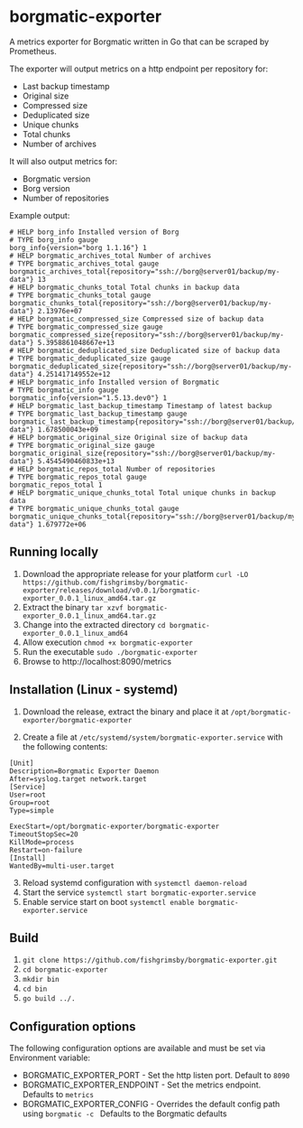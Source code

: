 # borgmatic-exporter
A metrics exporter for Borgmatic written in Go that can be scraped by Prometheus.

The exporter will output metrics on a http endpoint per repository for:

- Last backup timestamp
- Original size
- Compressed size
- Deduplicated size
- Unique chunks
- Total chunks
- Number of archives

It will also output metrics for:
- Borgmatic version
- Borg version
- Number of repositories

Example output:

```
# HELP borg_info Installed version of Borg
# TYPE borg_info gauge
borg_info{version="borg 1.1.16"} 1
# HELP borgmatic_archives_total Number of archives
# TYPE borgmatic_archives_total gauge
borgmatic_archives_total{repository="ssh://borg@server01/backup/my-data"} 13
# HELP borgmatic_chunks_total Total chunks in backup data
# TYPE borgmatic_chunks_total gauge
borgmatic_chunks_total{repository="ssh://borg@server01/backup/my-data"} 2.13976e+07
# HELP borgmatic_compressed_size Compressed size of backup data
# TYPE borgmatic_compressed_size gauge
borgmatic_compressed_size{repository="ssh://borg@server01/backup/my-data"} 5.3958861048667e+13
# HELP borgmatic_deduplicated_size Deduplicated size of backup data
# TYPE borgmatic_deduplicated_size gauge
borgmatic_deduplicated_size{repository="ssh://borg@server01/backup/my-data"} 4.251417149552e+12
# HELP borgmatic_info Installed version of Borgmatic
# TYPE borgmatic_info gauge
borgmatic_info{version="1.5.13.dev0"} 1
# HELP borgmatic_last_backup_timestamp Timestamp of latest backup
# TYPE borgmatic_last_backup_timestamp gauge
borgmatic_last_backup_timestamp{repository="ssh://borg@server01/backup/my-data"} 1.678500043e+09
# HELP borgmatic_original_size Original size of backup data
# TYPE borgmatic_original_size gauge
borgmatic_original_size{repository="ssh://borg@server01/backup/my-data"} 5.4545490460833e+13
# HELP borgmatic_repos_total Number of repositories
# TYPE borgmatic_repos_total gauge
borgmatic_repos_total 1
# HELP borgmatic_unique_chunks_total Total unique chunks in backup data
# TYPE borgmatic_unique_chunks_total gauge
borgmatic_unique_chunks_total{repository="ssh://borg@server01/backup/my-data"} 1.679772e+06
```

## Running locally
1. Download the appropriate release for your platform `curl -LO https://github.com/fishgrimsby/borgmatic-exporter/releases/download/v0.0.1/borgmatic-exporter_0.0.1_linux_amd64.tar.gz`
3. Extract the binary `tar xzvf borgmatic-exporter_0.0.1_linux_amd64.tar.gz`
4. Change into the extracted directory `cd borgmatic-exporter_0.0.1_linux_amd64`
5. Allow execution `chmod +x borgmatic-exporter`
4. Run the executable `sudo ./borgmatic-exporter`
5. Browse to http://localhost:8090/metrics

## Installation (Linux - systemd)
1. Download the release, extract the binary and place it at `/opt/borgmatic-exporter/borgmatic-exporter`

2. Create a file at `/etc/systemd/system/borgmatic-exporter.service` with the following contents:
```
[Unit]
Description=Borgmatic Exporter Daemon
After=syslog.target network.target
[Service]
User=root
Group=root
Type=simple

ExecStart=/opt/borgmatic-exporter/borgmatic-exporter
TimeoutStopSec=20
KillMode=process
Restart=on-failure
[Install]
WantedBy=multi-user.target
```

3. Reload systemd configuration with `systemctl daemon-reload`
4. Start the service `systemctl start borgmatic-exporter.service`
5. Enable service start on boot `systemctl enable borgmatic-exporter.service`

## Build
1. `git clone https://github.com/fishgrimsby/borgmatic-exporter.git`
2. `cd borgmatic-exporter`
3. `mkdir bin`
4. `cd bin`
5. `go build ../.`

## Configuration options
The following configuration options are available and must be set via Environment variable:
- BORGMATIC_EXPORTER_PORT - Set the http listen port. Default to `8090`
- BORGMATIC_EXPORTER_ENDPOINT - Set the metrics endpoint. Defaults to `metrics`
- BORGMATIC_EXPORTER_CONFIG - Overrides the default config path using `borgmatic -c ` Defaults to the Borgmatic defaults